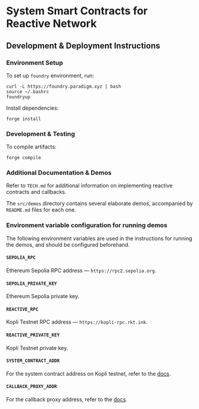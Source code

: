 # System Smart Contracts for Reactive Network

## Development & Deployment Instructions

### Environment Setup

To set up `foundry` environment, run:

```
curl -L https://foundry.paradigm.xyz | bash
source ~/.bashrc
foundryup
```

Install dependencies:

```
forge install
```

### Development & Testing

To compile artifacts:

```
forge compile
```

### Additional Documentation & Demos

Refer to `TECH.md` for additional information on implementing reactive contracts and callbacks.

The `src/demos` directory contains several elaborate demos, accompanied by `README.md` files for each one.

### Environment variable configuration for running demos

The following environment variables are used in the instructions for running the demos, and should be configured beforehand.

#### `SEPOLIA_RPC`

Ethereum Sepolia RPC address — `https://rpc2.sepolia.org`.

#### `SEPOLIA_PRIVATE_KEY`

Ethereum Sepolia private key.

#### `REACTIVE_RPC`

Kopli Testnet RPC address — `https://kopli-rpc.rkt.ink`.

#### `REACTIVE_PRIVATE_KEY`

Kopli Testnet private key.

#### `SYSTEM_CONTRACT_ADDR`

For the system contract address on Kopli testnet, refer to the [docs](https://dev.reactive.network/kopli-testnet#kopli-testnet-information).

#### `CALLBACK_PROXY_ADDR`

For the callback proxy address, refer to the [docs](https://dev.reactive.network/origins-and-destinations).